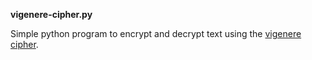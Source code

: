 **vigenere-cipher.py**

Simple python program to encrypt and decrypt text using the [vigenere cipher](http://en.wikipedia.org/wiki/Vigen%C3%A8re_cipher).